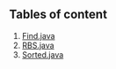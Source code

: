 ## Tables of content
1. [Find.java](./Find.java)
1. [RBS.java](./RBS.java)
1. [Sorted.java](./Sorted.java)
